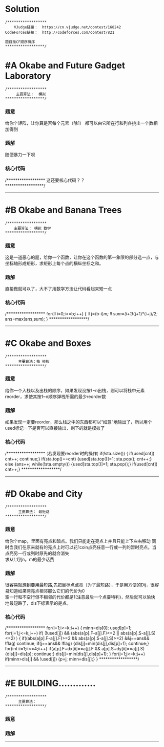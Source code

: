 # Solution
```
/******************
    VJudge链接：  https://cn.vjudge.net/contest/168242
CodeForces链接：  http://codeforces.com/contest/821

题目按CF顺序排序
******************/
```
# #A Okabe and Future Gadget Laboratory 
```
/******************
     主要算法：  模拟
******************/
```
### 题意
给你个矩阵，让你算是否每个元素（除1） 都可以由它所在行和列各挑出一个数相加得到  

### 题解
随便暴力一下呗  

### 核心代码
/******************
这还要核心代码？？  
******************/

***
# #B Okabe and Banana Trees
```
/******************
    主要算法： 模拟 数学
******************/
```
### 题意
这是一道恶心的题，给你一个函数，让你在这个函数的第一象限的部分选一点，与坐标轴形成矩形，求矩形上每个点的横纵坐标之和。

### 题解
直接做就可以了，大不了用数学方法让代码看起来短一点

### 核心代码
/******************
for(ll i=0;i<=b;i++)
	{
		ll j=(b-i)*m;
		ll sum=(i+1)*(j+1)*(i+j)/2;
		ans=max(ans,sum);
	}
******************/
***
# #C Okabe and Boxes
```
/******************
      主要算法：栈 模拟
******************/
```
### 题意
给你一个入栈以及出栈的顺序，如果发现没按1~n出栈，则可以将栈中元素reorder，求使其按1~n顺序弹栈所需的最少reorder数
### 题解
如果发现一定要reorder，那么栈之中的东西都可以“如意”地输出了，所以用个used标记一下是否可以直接输出，剩下的就是模拟了
### 核心代码
/******************
(若发现要reorder时的操作)
if(!sta.size()) { if(used[cnt]) cnt++; continue;}
if(sta.top()==cnt) {used[sta.top()]=1; sta.pop(); cnt++;}
else {ans++; while(!sta.empty()) {used[sta.top()]=1; sta.pop();} if(used[cnt]) cnt++;}
******************/

***
# #D Okabe and City
```
/******************
      主要算法： 最短路
******************/
```
### 题意
给你个map，里面有亮点和暗点。我们只能走在亮点上并且只能上下左右移动
同时当我们在原来就有的亮点上时可以花1coin点亮任意一行或一列的暂时亮点，当点亮另一行或列时原先的就会消失  
求从1,1到n，m的最少话费  
### 题解
~~很容易就想到要用最短路~~,先把目标点点亮（为了最短路），于是用方便的Dij，很容易知道如果两亮点相邻那么它们的代价为0  
空一行和不空行但不相邻的代价都是1(注意最后一个点要特判)，然后就可以愉快地最短路了，dis下标表示的是点。

### 核心代码
/******************
for(i=1;i<=k;i++)
	{
		minn=dis[0]; used[p]=1;
		for(j=1;j<=k;j++)
			if( (!used[j]) && (abs(a[p].F-a[j].F)<=2 || abs(a[p].S-a[j].S)<=2) )
			{
				if((abs(a[p].F-a[j].F)>=2 && abs(a[p].S-a[j].S)>=2) &&j==ans&& !flag) continue;
				if(j==ans&& !flag) {dis[j]=min(dis[j],dis[p]+1); continue;}
				for(int ii=1;ii<=4;ii++) if(a[p].F+dx[ii]==a[j].F && a[p].S+dy[ii]==a[j].S) {dis[j]=dis[p]; continue;}
				dis[j]=min(dis[j],dis[p]+1);
			}
		for(j=1;j<=k;j++) if(minn>dis[j] && !used[j]) {p=j; minn=dis[j];}
	}
******************/
***
# #E BUILDING.............
```
/******************
      主要算法：
******************/
```
### 题意


### 题解



***
